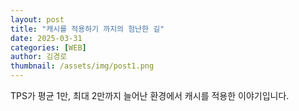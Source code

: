 ```yaml
---
layout: post
title: "캐시를 적용하기 까지의 험난한 길"
date: 2025-03-31
categories: [WEB]
author: 김경로
thumbnail: /assets/img/post1.png
---
```


TPS가 평균 1만, 최대 2만까지 늘어난 환경에서 캐시를 적용한 이야기입니다.
